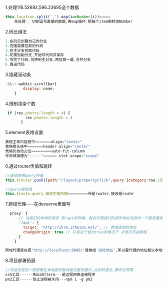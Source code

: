 1.处理116.52692,596.23695这个数据

```js
this.location.split(',').map(i=>Number(i))=====
    先处理','切割逗号直接的数据,再map循环,把每个item都转成NUmber
```



2.码云用法

```js
1.在码云创建自己的分支
2.克隆需要拉取的代码
3.在主分支拉取代码
4.切换到副分支,开始写代码并保存
5.写完了代码,切换到主分支,再拉取一遍,合并分支
6.推送代码
```



3.隐藏滚动条

```js
 &&::-webkit-scrollbar{
        display: none;
    }
```



4.限制渲染个数

```js
 if (res.photos.length > 4) {
         res.photos.length = 4
       }
```



5.element表格设置

```js
表格主体内容居中=======align="center"
表格表头居中=======header-align="center"
表格列自动占位=========auto-fit-column
作用域插槽为"-----"====== slot-scope="scope" 
```



6.通过router传值和跳转

```js
//选择使用query传值
this.$router.push({path:"/layout/propertyclick",query:{category:row.id}} )

//query接收值
this.$route.query.接收的值的键=========传是router,接收是route
```



7.跨域代理----在devserve里面写

```js
  proxy: {
      // 当我们的本地的请求 有/api的时候，就会代理我们的请求地址向另外一个服务器发出请求
      '/api': {
        target: 'http://ihrm.itheima.net/', // 跨域请求的地址
        changeOrigin: true // 只有这个值为true的情况下 才表示开启跨域
      }
    }

跨域代理是在把'http://localhost:8080/'替换成'目标地址',所以要代理的地址都以本地地址开头
```



8.项目部署拓展

```js
//项目完成后一般部署在本地服务器或者云服务器中,比如阿里云,腾讯云等等
ssh工具------MobaXtterm---是远程网络连接程序
pm2工具------防止进程被关闭---npm i -g pm2
```

